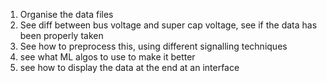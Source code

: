 1. Organise the data files
2. See diff between bus voltage and super cap voltage, see if the data has been properly taken
3. See how to preprocess this, using different signalling techniques
4. see what ML algos to use to make it better
5. see how to display the data at the end at an interface
